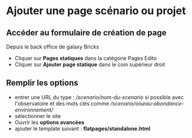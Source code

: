 # Ajouter une page scénario ou projet

## Accéder au formulaire de création de page

Depuis le back office de galaxy Bricks
- Cliquer sur **Pages statiques** dans la catégorie Pages Edito
- Cliquer sur **Ajouter page statique** dans le coin supérieur droit

## Remplir les options

- entrer une URL du type : */scenario/nom-du-scenario* si possible avec l'observatoire et des mots clés comme */scenario/oiseau-abondance-environnement/*
- sélectionner le site
- Ouvrir les **options avancées**
- ajouter le template suivant : **flatpages/standalone.html**
